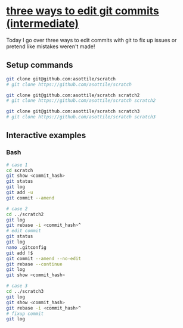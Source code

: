 # [three ways to edit git commits (intermediate)](https://youtu.be/2LEn0GQJitM)

Today I go over three ways to edit commits with git to fix up issues or pretend like mistakes weren't made!

## Setup commands

```bash
git clone git@github.com:asottile/scratch
# git clone https://github.com/asottile/scratch

git clone git@github.com:asottile/scratch scratch2
# git clone https://github.com/asottile/scratch scratch2

git clone git@github.com:asottile/scratch scratch3
# git clone https://github.com/asottile/scratch scratch3

```

## Interactive examples

### Bash

```bash
# case 1
cd scratch
git show <commit_hash>
git status
git log
git add -u
git commit --amend

# case 2
cd ../scratch2
git log
git rebase -i <commit_hash>^
# edit commit
git status
git log
nano .gitconfig
git add !$
git commit --amend --no-edit
git rebase --continue
git log
git show <commit_hash>

# case 3
cd ../scratch3
git log
git show <commit_hash>
git rebase -i <commit_hash>^
# fixup commit
git log
```

